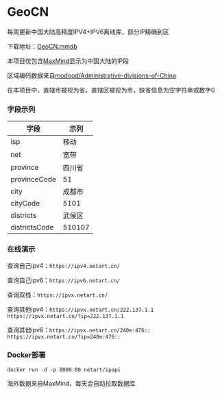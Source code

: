 # GeoCN

每周更新中国大陆高精度IPV4+IPV6离线库，部分IP精确到区

下载地址：[GeoCN.mmdb](https://github.com/ljxi/GeoCN/releases/download/Latest/GeoCN.mmdb)

本项目仅包含[MaxMind](https://github.com/P3TERX/GeoLite.mmdb)显示为中国大陆的IP段

区域编码数据来自[modood/Administrative-divisions-of-China](https://github.com/modood/Administrative-divisions-of-China)

在本项目中，直辖市被视为省，直辖区被视为市，缺省信息为空字符串或数字0

### 字段示列

| 字段 | 示列 |
| --- | --- |
| isp | 移动 |
| net | 宽带 |
| province | 四川省 |
| provinceCode | 51 |
| city | 成都市 |
| cityCode | 5101 |
| districts | 武侯区 |
| districtsCode | 510107 |

### 在线演示

查询自己ipv4：`https://ipv4.netart.cn/`

查询自己ipv6：`https://ipv6.netart.cn/`

查询双栈：`https://ipvx.netart.cn/`

查询其他ipv4：`https://ipvx.netart.cn/222.137.1.1` `https://ipvx.netart.cn/?ip=222.137.1.1`

查询其他ipv6：`https://ipvx.netart.cn/240e:476::` `https://ipvx.netart.cn/?ip=240e:476::`

### Docker部署

`docker run -d -p 8000:80 netart/ipapi`

海外数据来自MaxMind，每天会自动拉取数据库

